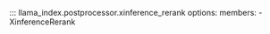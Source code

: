 ::: llama_index.postprocessor.xinference_rerank
    options:
      members:
        - XinferenceRerank
